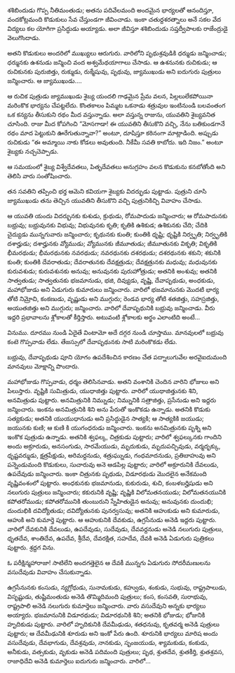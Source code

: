 ﻿శశిబిందుడు గొప్ప నీతిమంతుడు; అతను పదివేలమంది అందమైన భార్యలతో ఆనందిస్తూ, వందకోట్లమంది కొడుకులు సేవ చేస్తుండగా జీవించాడు. ఇంకా చతుర్దశరత్నాలు అనే సకల వేద విద్యలు కల యోగిగా ప్రసిద్ధుడు అయ్యాడు. అలా జీవిస్తూ శశిబిందుడు సప్తద్వీపాలకు రాజేంద్రుడై వెలుగొందాడు. 

అతని కొడుకులు అందరిలో ముఖ్యులు ఆరుగురు. వారిలోని పృథుశ్రవుడికి ధర్ముడు జన్మించాడు; ధర్మునకు ఉశనుడు జన్మించి వంద అశ్వమేథయాగాలు చేసాడు. ఆ ఉశనునకు రుచికుడు; ఆ రుచికునకు పురుజిత్తు, రుక్ముడు, రుక్మేషువు, పృథువు, జ్యాముఖుడు అని ఐదుగురు పుత్రులు జన్మించారు. ఆ జ్యాముఖుడు.... 

ఆ రుచిక పుత్రుడు జ్యాముఖుడు శైబ్య యందలి గాఢమైన ప్రేమ వలన, పిల్లలులేకపోయినా మరింకొక భార్యను చేపట్టలేదు. కొంతకాలం పిమ్మట ఒకనాడు శత్రువుల ఇంటినుండి బలవంతంగ ఒక కన్యను తీసుకుని రథం మీద వస్తున్నాడు. అలా వస్తున్న రాజును, యువతిని శైబ్యవనిత చూసింది. రాజు మీద కోపగించి “మోసగాడా! ఈ యువతిని తీసుకొని వచ్చి, నేను బతికుండగానే రథం మాద పెట్టుకుని ఊరేగుతున్నావా?” అంటూ, దూషిస్తూ కఠినంగా మాట్లాడింది. అప్పుడు రుచికుడు “ఈ అమ్మాయి నాకు కోడలు అవుతుంది. నీకేమీ సవతి కాబోదు. ఇది నిజం.” అంటూ శైబ్యకు నచ్చచెప్పాడు. 

ఆ సమయంలో శైబ్య విశ్వేదేవతలు, పితృదేవతలు అనుగ్రహం వలన కొడుకును కనబోతోంది అని తెలిసి వారు సంతోషించారు. 

తన సవతిని తప్పించి భర్త ఆమెని కవియగా శైబ్యకు విదర్భుడు పుట్టాడు. పుత్రుని చూసి జ్యాముఖుడు తను తెచ్చిన యువతిని తీసుకొని వచ్చి పుత్రునికిచ్చి వివాహం చేసాడు. 

ఆ యువతి యందు విదర్భునకు కుశుడు, క్రుథుడు, రోమపాదుడు జన్మించారు; ఆ రోమపాదునకు బభ్రువు; బభ్రువునకు విభువు; విభువునకు కృతి; కృతికి ఉశికుడ; ఉశికునకు చేది; చేదికి చైద్యుడు మున్నగువారు జన్మించారు; కృథునకు కుంతి; కుంతికి ధృష్టి; ధృష్టికి నిర్వృతి; నిర్వృతికి దశార్హుడు; దశార్హునకు వ్యోముడు; వ్యోమునకు జీమూతుడు; జీమూతునకు వికృతి; వికృతికి భీమరథుడు; భీమరథునకు నవరథుడు; నవరథునకు దశరథుడు; దశరథునకు శకుని; శకునికి కుంతి; కుంతికి దేవరాతుడు; దేవరాతునకు దేవక్షత్రుడు; దేవక్షత్రునకు మధువు; మధువునకు కురువశుడు; కురువశునకు అనువు; అనువునకు పురుహోత్రుడు; అతనికి అంశువు; అతనికి సాత్వతుడు; సాత్వతునకు భజమానుడు, భజి, దివ్యుడు, వృష్ణి, దేవాపృథుడు, అంధకుడు, మహాభోజుడు అని ఏడుగురు కుమారులు జన్మించారు. వారిలో భజమానునకు మొదటి భార్య తోటి నిమ్రోచి, కంకణుడు, వృష్ణుడు అని ముగ్గురు; రెండవ భార్య తోటి శతజిత్తు, సహస్రజిత్తు, అయుతజిత్తు అని ముగ్గురు; జన్మించారు. వారిలో దేవాపృథునికి బభ్రువు జన్మించాడు. వీరు ఇద్దరి ప్రభావాలను శ్లోకాలతో కీర్తిస్తారు. అటువంటి శ్లోకాలకు అర్థం ఎలాంటిది అంటే... 

వినుము. దూరము నుండి ఏదైతే వింటామో అదే దగ్గర నుండి చూస్తాము. మానవులలో బభ్రువు కంటె గొప్పవాడు లేడు. తేజస్సులో దేవాపృథునకు సాటి మరింకొకడు లేడు. 

బభ్రువు, దేవాపృథుడు పూని యోగం ఉపదేశించిన కారణం చేత పద్నాలుగువేల అరవైఐదుమంది మానవులు మోక్షాన్ని పొందారు. 

మహాభోజుడు గొప్పవాడు, ధర్మం తెలిసినవాడు. అతని వంశానికి చెందిన వారిని భోజులు అని పిలుస్తారు. వృష్టికి సుమిత్రుడు, యుధాజిత్తు పుట్టారు. వారిలో యుథాజిత్తునకు శిని, అనమిత్రుడు పుట్టారు. అనమిత్రునికి నిమ్నుడు; నిమ్నునికి సత్రాజిత్తు, ప్రసేనుడు అని ఇద్దరు జన్మించారు. ఇంకను అనమిత్రునికి శిని అను పేరుతో ఇంకొకడు ఉన్నాడు. అతనికి కొడుకు సత్యకుడు; అతనికి యుయుధానుడు అని ప్రసిద్ధుడైన సాత్యకి; ఆ సాత్యకికి జయుడు; జయునకు కుణి; ఆ కుణి కి యుగంధరుడు జన్మించారు. ఇంకను అనమిత్రునకు పృశ్ని అని ఇంకొక పుత్రుడు ఉన్నాడు. అతనికి శ్వఫల్క, చిత్రకుడు పుట్టారు; వారిలో శ్వఫల్కునకు గాందిని అందు అక్రూరుడు, అనసంగుడు, సారమేయుడు, మృదుకుడు, మృదుపచ్చివుడు, వర్మదృక్కు, ధృష్టవర్ముడు, క్షత్రపేక్షుడు, అరిమర్దనుడు, శత్రుఘ్నుడు, గంధమాదనుడు, ప్రతిబాహువు అని పన్నెండుమంది కొడుకులు, సుచారువు అనె ఆడపిల్ల పుట్టారు; వారిలో అక్రూరునికి దేవలుడు, ఉపదేవుడు జన్మించారు. ఇంకా చిత్రునకు పృథుడు, విడూరథుడు మొదలైన అనేకమంది వృష్ణివంశంలో పుట్టారు. అంధకునకు భజమానుడు, కుకురుడు, శుచి, కంబళబర్హిషుడు అని నలుగురు పుత్రులు జన్మించారు; కకురునికి వృష్ణి; వృష్ణికి విలోమతనయుడు; విలోమతనయునికి కపోతరోముడు; కపోతరోమునికి తుంబురుని స్నేహితుడైన అనువు; అనువునకు దుందుభి; దుందుభికి దవిద్యోతుడు; దవిద్యోతునకు పునర్వసువు; అతనికి ఆహుకుడు అని కుమారుడు, ఆహుకి అని కుమార్తె పుట్టారు. ఆ ఆహుకునికి దేవకుడు, ఉగ్రసేనుడు అనెడి ఇద్దరు పుట్టారు. వారిలో దేవకునికి దేవలుడు, ఉపదేవుడు, సుదేవుడు, దేవవర్దనుడు అనెడి నలుగురు పుత్రులు, ధృతదేవ, శాంతిదేవ, ఉపదేవ, శ్రీదేవ, దేవరక్షిత, సహదేవ, దేవకి అనెడి ఏడుగురు పుత్రికలు పుట్టారు. శ్రద్దగ విను. 

ఓ పరీక్షిన్మహారాజా! సాటిలేని అందగత్తెలైన ఆ దేవకీ మున్నగు ఏడుగురు సోదరీమణులను వసుదేవుడు వివాహం చేసుకున్నాడు. 

ఉగ్రసేనునకు కంసుడు, న్యగ్రోధుడు, సునామకుడు, కహ్వుడు, శంకుడు, సుభువు, రాష్ట్రపాలుడు, విసృష్టుడు, తుష్టిమంతుడు అనెడి తొమ్మిదిమంది పుత్రులు; కంస, కంసవతి, సురాభువు, రాష్ట్రపాలి అనెడి నలుగురు కుమార్తెలు జన్మించారు. వారు వసుదేవుని అన్నకు భార్యలు అయ్యారు. భజమానునికి విడూరథుడు; విడూరథునికి శిని; అతనికి భోజుడు; భోజునికి హృదికుడు పుట్టారు. వారిలో హృదికునికి దేవమీఢుడు, శతధనువు, కృతవర్మ అనెడి పుత్రులు పుట్టారు; ఆ దేవమీఢునికి శూరుడు అని ఇంకో పేరు ఉంది. శూరునికి భార్యలు మారిష అందు వసుదేవుడు, దేవభాగుడు, దేవశ్రవుడు, నానకుడు, సృంజయుడు, శ్యామకుడు, కంకుడు, అనీకుడు, వత్సకుడు, వృకుడు అనెడి పదిమంది పుత్రులు; పృథ, శ్రుతదేవ, శ్రుతకీర్తి, శ్రుతశ్రవస, రాజాధిదేవి అనెడి కుమార్తెలు ఐదుగురు జన్మించారు. వారిలో... 

